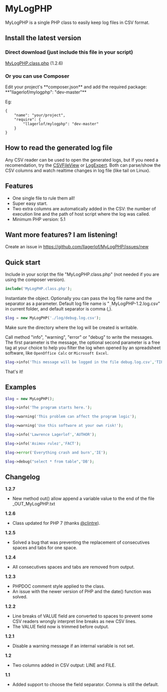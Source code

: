 <h1>MyLogPHP</h1>

MyLogPHP is a single PHP class to easily keep log files in CSV format.

<h2>Install the latest version</h2>

<h3>Direct download (just include this file in your script)</h3>
<a href="https://raw.githubusercontent.com/llagerlof/MyLogPHP/master/MyLogPHP.class.php">MyLogPHP.class.php</a> (1.2.6)
<br>
<h3>Or you can use Composer</h3>
Edit your project's **composer.json** and add the required package: **"llagerlof/mylogphp": "dev-master"**

Eg:

    {
        "name": "your/project",
        "require": {
            "llagerlof/mylogphp": "dev-master"
        }
    }
<h2>How to read the generated log file</h2>
Any CSV reader can be used to open the generated logs, but If you need a recomendation, try the <a href="http://www.nirsoft.net/utils/csv_file_view.html">CSVFileView</a> or <a href="http://www.log-expert.de">LogExpert</a>. Both can parse/show the CSV columns and watch realtime changes in log file (like tail on Linux).

<h2>Features</h2>

* One single file to rule them all!
* Super easy start.
* Two extra columns are automatically added in the CSV: the number of execution line and the path of host script where the log was called.
* Minimum PHP version: 5.1

<h2>Want more features? I am listening!</h2>

Create an issue in https://github.com/llagerlof/MyLogPHP/issues/new

<h2>Quick start</h2>

Include in your script the file "MyLogPHP.class.php" (not needed if you are using the composer version).

```php
include('MyLogPHP.class.php');
```

Instantiate the object. Optionally you can pass the log file name and the separator as a parameter. Default log file name is "`_`MyLogPHP-1.2.log.csv" in current folder, and default separator is comma (,).

```php
$log = new MyLogPHP('./log/debug.log.csv');
```

Make sure the directory where the log will be created is writable.

Call method "info", "warning", "error" or "debug" to write the messages.
The first parameter is the message, the optional second parameter is a free tag at your choice to help you filter the log when opened by an spreadsheet software, like `OpenOffice Calc` or `Microsoft Excel`.

```php
$log->info('This message will be logged in the file debug.log.csv','TIP');
```

That's it!

<h2>Examples</h2>

```php
$log = new MyLogPHP();

$log->info('The program starts here.');

$log->warning('This problem can affect the program logic');

$log->warning('Use this software at your own risk!');

$log->info('Lawrence Lagerlof','AUTHOR');

$log->info('Asimov rulez','FACT');

$log->error('Everything crash and burn','IE');

$log->debug("select * from table",'DB');
```

<h2>Changelog</h2>

**1.2.7**
* New method out() allow append a variable value to the end of the file _OUT_MyLogPHP.txt

**1.2.6**
* Class updated for PHP 7 (thanks [@clintre](https://github.com/clintre)).

**1.2.5**
* Solved a bug that was preventing the replacement of consecutives spaces and tabs for one space.

**1.2.4**
* All consecutives spaces and tabs are removed from output.

**1.2.3**
* PHPDOC comment style applied to the class. 
* An issue with the newer version of PHP and the date() function was solved.

**1.2.2**
* Line breaks of VALUE field are converted to spaces to prevent some CSV readers wrongly interpret line breaks as new CSV lines.
* The VALUE field now is trimmed before output.

**1.2.1**
* Disable a warning message if an internal variable is not set.

**1.2**
* Two columns added in CSV output: LINE and FILE.

**1.1**
* Added support to choose the field separator. Comma is still the default.
